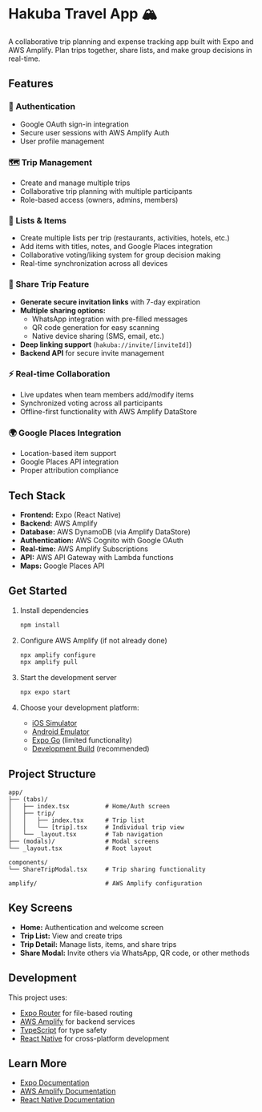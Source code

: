 # Hakuba Travel App 🏔️

A collaborative trip planning and expense tracking app built with Expo and AWS Amplify. Plan trips together, share lists, and make group decisions in real-time.

## Features

### 🔐 Authentication
- Google OAuth sign-in integration
- Secure user sessions with AWS Amplify Auth
- User profile management

### 🗺️ Trip Management
- Create and manage multiple trips
- Collaborative trip planning with multiple participants
- Role-based access (owners, admins, members)

### 📝 Lists & Items
- Create multiple lists per trip (restaurants, activities, hotels, etc.)
- Add items with titles, notes, and Google Places integration
- Collaborative voting/liking system for group decision making
- Real-time synchronization across all devices

### 🔗 Share Trip Feature
- **Generate secure invitation links** with 7-day expiration
- **Multiple sharing options:**
  - WhatsApp integration with pre-filled messages
  - QR code generation for easy scanning
  - Native device sharing (SMS, email, etc.)
- **Deep linking support** (`hakuba://invite/[inviteId]`)
- **Backend API** for secure invite management

### ⚡ Real-time Collaboration
- Live updates when team members add/modify items
- Synchronized voting across all participants
- Offline-first functionality with AWS Amplify DataStore

### 🌍 Google Places Integration
- Location-based item support
- Google Places API integration
- Proper attribution compliance

## Tech Stack

- **Frontend:** Expo (React Native)
- **Backend:** AWS Amplify
- **Database:** AWS DynamoDB (via Amplify DataStore)
- **Authentication:** AWS Cognito with Google OAuth
- **Real-time:** AWS Amplify Subscriptions
- **API:** AWS API Gateway with Lambda functions
- **Maps:** Google Places API

## Get Started

1. Install dependencies
   ```bash
   npm install
   ```

2. Configure AWS Amplify (if not already done)
   ```bash
   npx amplify configure
   npx amplify pull
   ```

3. Start the development server
   ```bash
   npx expo start
   ```

4. Choose your development platform:
   - [iOS Simulator](https://docs.expo.dev/workflow/ios-simulator/)
   - [Android Emulator](https://docs.expo.dev/workflow/android-studio-emulator/)
   - [Expo Go](https://expo.dev/go) (limited functionality)
   - [Development Build](https://docs.expo.dev/develop/development-builds/introduction/) (recommended)

## Project Structure

```
app/
├── (tabs)/
│   ├── index.tsx          # Home/Auth screen
│   ├── trip/
│   │   ├── index.tsx      # Trip list
│   │   └── [trip].tsx     # Individual trip view
│   └── _layout.tsx        # Tab navigation
├── (modals)/              # Modal screens
└── _layout.tsx            # Root layout

components/
└── ShareTripModal.tsx     # Trip sharing functionality

amplify/                   # AWS Amplify configuration
```

## Key Screens

- **Home:** Authentication and welcome screen
- **Trip List:** View and create trips
- **Trip Detail:** Manage lists, items, and share trips
- **Share Modal:** Invite others via WhatsApp, QR code, or other methods

## Development

This project uses:
- [Expo Router](https://docs.expo.dev/router/introduction/) for file-based routing
- [AWS Amplify](https://docs.amplify.aws/) for backend services
- [TypeScript](https://www.typescriptlang.org/) for type safety
- [React Native](https://reactnative.dev/) for cross-platform development

## Learn More

- [Expo Documentation](https://docs.expo.dev/)
- [AWS Amplify Documentation](https://docs.amplify.aws/)
- [React Native Documentation](https://reactnative.dev/docs/getting-started)
